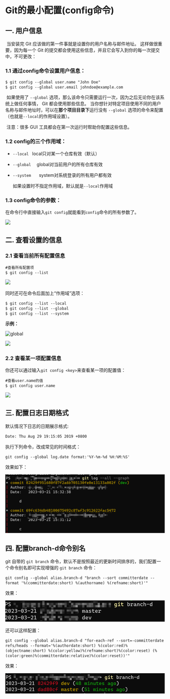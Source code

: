 # Git的最小配置(config命令)

## 一. 用户信息

​	当安装完 Git 应该做的第一件事就是设置你的用户名称与邮件地址。 这样做很重要，因为每一个 Git 的提交都会使用这些信息，并且它会写入到你的每一次提交中，不可更改：

### 1.1 通过config命令设置用户信息：

```console
$ git config --global user.name "John Doe"
$ git config --global user.email johndoe@example.com
```

​	 如果使用了 `--global` 选项，那么该命令只需要运行一次，因为之后无论你在该系统上做任何事情， Git 都会使用那些信息。 当你想针对特定项目使用不同的用户名称与邮件地址时，可以在**那个项目目录下**运行没有 `--global` 选项的命令来配置（也就是`--local`的作用域设置）。

​	注意：很多 GUI 工具都会在第一次运行时帮助你配置这些信息。

### 1.2 config的三个作用域：

- `--local `    local只对某一个仓库有效（默认）

- `--global  `   global对当前用户的所有仓库有效

- `--system   `  system对系统登录的所有用户都有效

  如果设置时不指定作用域，默认就是`--local`作用域 

### 1.3 config命令的参数：	 

​	在命令行中直接输入`git config`就能看到`config`命令的所有参数了。

![](../images/3.png)

## 二. 查看设置的信息

### 2.1 查看当前所有配置信息

```console
#查看所有配置项
$ git config --list
```

![](../images/eaxmple2.png)

同时还可在命令后面加上“作用域”选项：

```she
$ git config --list --local
$ git config --list --global
$ git config --list --system
```

**示例：**

![global](../images/1.png)

![](../images/2.png)

### 2.2 查看某一项配置信息

你还可以通过输入`git config <key>`来查看某一项的配置值：

```shell
#查看user.name的值
$ git config user.name
```

![](../images/eaxmple1.png)

## 三. 配置日志日期格式

默认情况下日志的日期展示格式:

```txt
Date: Thu Aug 29 19:15:05 2019 +0800
```

执行下列命令，改成常见的时间格式：

```shell
git config --global log.date format:'%Y-%m-%d %H:%M:%S'
```

效果如下：

![](../images/89.png)

## 四. 配置branch-d命令别名

git 自带的 `git branch` 命令，默认不是按照最近的更新时间排序的，我们配置一个命令别名即可实现增强的 `git branch` 命令：

```shell
git config --global alias.branch-d "branch --sort committerdate --format '%(committerdate:short) %(authorname) %(refname:short)'"
```

效果：

![](../images/90.png)

还可以这样配置：

```shell
git config --global alias.branch-d "for-each-ref --sort=-committerdate refs/heads --format='%(authordate:short) %(color:red)%(objectname:short) %(color:yellow)%(refname:short)%(color:reset) (%(color:green)%(committerdate:relative)%(color:reset))'"
```

效果：

![](../images/91.png)


